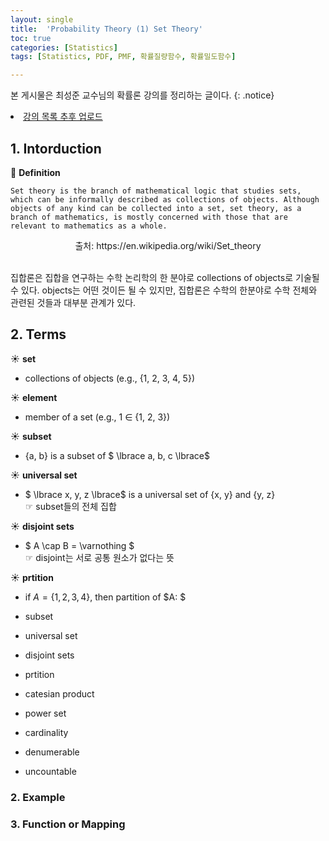 ```yaml
---
layout: single
title:  'Probability Theory (1) Set Theory'
toc: true
categories: [Statistics]
tags: [Statistics, PDF, PMF, 확률질량함수, 확률밀도함수]

---
```


본 게시물은 최성준 교수님의 확률론 강의를 정리하는 글이다.
{: .notice}

<div class="notice">
<li><a href="https://sigirace.github.io/autoencoder/autoencoder_2/">강의 목록 추후 업로드</a></li>
</div>


## 1. Intorduction

👀 **Definition**

```
Set theory is the branch of mathematical logic that studies sets, which can be informally described as collections of objects. Although objects of any kind can be collected into a set, set theory, as a branch of mathematics, is mostly concerned with those that are relevant to mathematics as a whole.
```

<center>출처: https://en.wikipedia.org/wiki/Set_theory</center><br>

집합론은 집합을 연구하는 수학 논리학의 한 분야로 collections of objects로 기술될 수 있다. objects는 어떤 것이든 될 수 있지만, 집합론은 수학의 한분야로 수학 전체와 관련된 것들과 대부분 관계가 있다.

## 2. Terms

☀️ **set**

- collections of objects (e.g., {1, 2, 3, 4, 5})

☀️ **element**

- member of a set (e.g., 1 $\in$ {1, 2, 3})

☀️ **subset**

- {a, b} is a subset of $ \lbrace a, b, c \lbrace$

☀️ **universal set**

- $ \lbrace x, y, z \lbrace$ is a universal set of {x, y} and {y, z}<br>☞ subset들의 전체 집합

☀️ **disjoint sets**

- $ A \cap B = \varnothing $<br>☞ disjoint는 서로 공통 원소가 없다는 뜻

☀️ **prtition**

- if $A = \{ 1, 2, 3, 4 \}$, then partition of $A: $







- subset
- universal set
- disjoint sets
- prtition
- catesian product
- power set
- cardinality
- denumerable
- uncountable

### 2. Example

### 3. Function or Mapping





